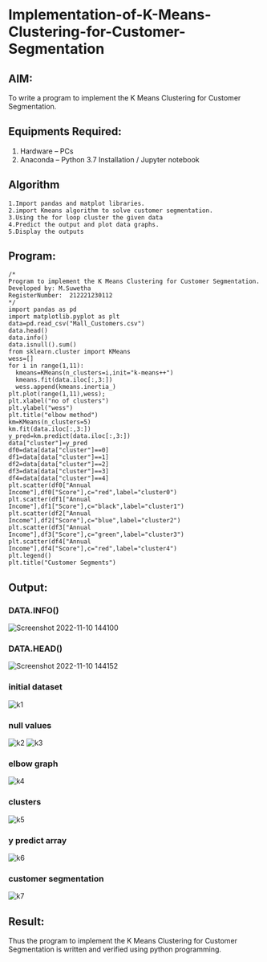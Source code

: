 # Implementation-of-K-Means-Clustering-for-Customer-Segmentation

## AIM:
To write a program to implement the K Means Clustering for Customer Segmentation.

## Equipments Required:
1. Hardware – PCs
2. Anaconda – Python 3.7 Installation / Jupyter notebook

## Algorithm
```
1.Import pandas and matplot libraries.
2.import Kmeans algorithm to solve customer segmentation.
3.Using the for loop cluster the given data
4.Predict the output and plot data graphs.
5.Display the outputs
```
## Program:
```
/*
Program to implement the K Means Clustering for Customer Segmentation.
Developed by: M.Suwetha
RegisterNumber:  212221230112
*/
import pandas as pd
import matplotlib.pyplot as plt
data=pd.read_csv("Mall_Customers.csv")
data.head()
data.info()
data.isnull().sum()
from sklearn.cluster import KMeans
wess=[]
for i in range(1,11):
  kmeans=KMeans(n_clusters=i,init="k-means++")
  kmeans.fit(data.iloc[:,3:])
  wess.append(kmeans.inertia_)
plt.plot(range(1,11),wess);
plt.xlabel("no of clusters")
plt.ylabel("wess")
plt.title("elbow method")
km=KMeans(n_clusters=5)
km.fit(data.iloc[:,3:])
y_pred=km.predict(data.iloc[:,3:])
data["cluster"]=y_pred
df0=data[data["cluster"]==0]
df1=data[data["cluster"]==1]
df2=data[data["cluster"]==2]
df3=data[data["cluster"]==3]
df4=data[data["cluster"]==4]
plt.scatter(df0["Annual Income"],df0["Score"],c="red",label="cluster0")
plt.scatter(df1["Annual Income"],df1["Score"],c="black",label="cluster1")
plt.scatter(df2["Annual Income"],df2["Score"],c="blue",label="cluster2")
plt.scatter(df3["Annual Income"],df3["Score"],c="green",label="cluster3")
plt.scatter(df4["Annual Income"],df4["Score"],c="red",label="cluster4")
plt.legend()
plt.title("Customer Segments")
```

## Output:
### DATA.INFO()
![Screenshot 2022-11-10 144100](https://user-images.githubusercontent.com/94165336/201089862-429f9d37-57f8-45a4-acda-d734cab8fb41.png)
### DATA.HEAD()
![Screenshot 2022-11-10 144152](https://user-images.githubusercontent.com/94165336/201090024-7c5e5cbc-19d8-4d6c-b246-9b703434de42.png)
### initial dataset
![k1](https://user-images.githubusercontent.com/94165336/204975865-3a352add-3469-4d5d-a99d-088336ebc64c.png)
### null values
![k2](https://user-images.githubusercontent.com/94165336/204975935-751563af-d516-4194-918f-db5698565b18.png)
![k3](https://user-images.githubusercontent.com/94165336/204975944-ad696b8f-eec7-4213-8fc5-0280d43a3072.png)
### elbow graph
![k4](https://user-images.githubusercontent.com/94165336/204976001-0ec631ba-ab42-491b-a0e2-80d347af0068.png)
### clusters
![k5](https://user-images.githubusercontent.com/94165336/204976081-039d34c9-801f-4e67-8617-d08faaafc273.png)
### y predict array
![k6](https://user-images.githubusercontent.com/94165336/204976174-77b5c93b-3663-4023-9bac-d09aa91da569.png)
### customer segmentation
![k7](https://user-images.githubusercontent.com/94165336/204976216-665dcebd-428e-4e52-a8fb-024b549a8df9.png)


## Result:
Thus the program to implement the K Means Clustering for Customer Segmentation is written and verified using python programming.
